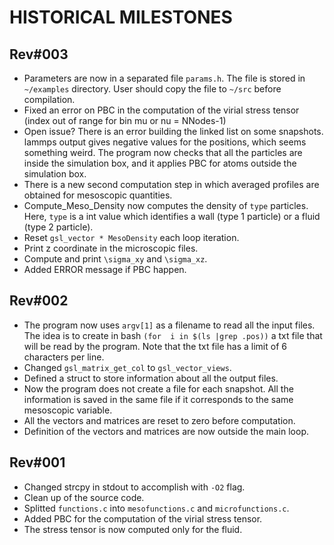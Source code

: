 HISTORICAL MILESTONES
=====================

Rev#003
-------
- Parameters are  now in  a separated  file `params.h`.  The  file is  stored in
  `~/examples`  directory.   User  should  copy   the  file  to  `~/src`  before
  compilation.
- Fixed an error  on PBC in the  computation of the virial  stress tensor (index
  out of range for bin mu or nu = NNodes-1)
- Open issue?  There  is an error building  the linked  list on  some snapshots.
  lammps output gives negative values  for the positions,  which seems something
  weird.  The  program  now  checks  that  all  the  particles  are  inside  the
  simulation box, and it applies PBC for atoms outside the simulation box.
- There  is  a  new  second computation  step  in  which  averaged  profiles are
  obtained for mesoscopic quantities.
- Compute_Meso_Density  now computes  the  density  of  `type` particles.  Here,
  `type` is  a int value  which identifies a wall  (type 1 particle)  or a fluid
  (type 2 particle).
- Reset `gsl_vector * MesoDensity` each loop iteration.
- Print z coordinate in the microscopic files.
- Compute and print `\sigma_xy` and `\sigma_xz`.
- Added ERROR message if PBC happen.

Rev#002
-------
- The program  now uses `argv[1]`  as a filename  to read  all the  input files.
  The idea is  to create in bash `(for  i in $(ls |grep .pos))`  a txt file that
  will be read  by  the  program.  Note  that  the  txt  file  has  a limit of 6
  characters per line.
- Changed `gsl_matrix_get_col` to `gsl_vector_views`.
- Defined a struct to store information about all the output files.
- Now  the  program  does  not  create  a  file  for  each  snapshot.   All  the
  information  is  saved  in  the  same  file  if  it  corresponds  to  the same
  mesoscopic variable.
- All the vectors and matrices are reset to zero before computation.
- Definition of the vectors and matrices are now outside the main loop.

Rev#001
-------
- Changed strcpy in stdout to accomplish with `-O2` flag.
- Clean up of the source code.
- Splitted `functions.c` into `mesofunctions.c` and `microfunctions.c`.
- Added PBC for the computation of the virial stress tensor.
- The stress tensor is now computed only for the fluid.
